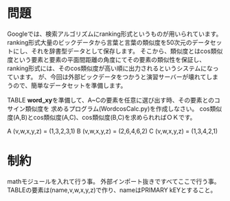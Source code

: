 # 問題
Googleでは、検索アルゴリズムにranking形式というものが用いられています。
ranking形式大量のビックデータから言葉と言葉の類似度を50次元のデータセットにし、それを辞書型データとして保存します。
そこから、類似度とはcos類似度という要素と要素の平面間距離の角度にてその要素の類似性を保証し、
ranking形式には、そのcos類似度が高い順に出力されるというシステムになっています。
が、今回は外部ビックデータをつかうと演習サーバーが壊れてしまうので、簡単なデータセットを準備します。

TABLE **word_xy**を準備して、A~Cの要素を任意に選び出す時、その要素とのコサイン類似度を
求めるプログラム(WordcosCalc.py)を作成しなさい。
cos類似度(A,B)とcos類似度(A,C)、cos類似度(B,C)を求められればＯＫです。


A (v,w,x,y,z) = (1,3,2,3,1)
B (v,w,x,y,z) = (2,6,4,6,2)
C (v,w,x,y,z) = (1,3,4,2,1)

# 制約
mathモジュールを入れて行う事。
外部インポート抜きですべてここで行う事。
TABLEの要素は(name,v,w,x,y,z)で作り、nameはPRIMARY kEYとすること。